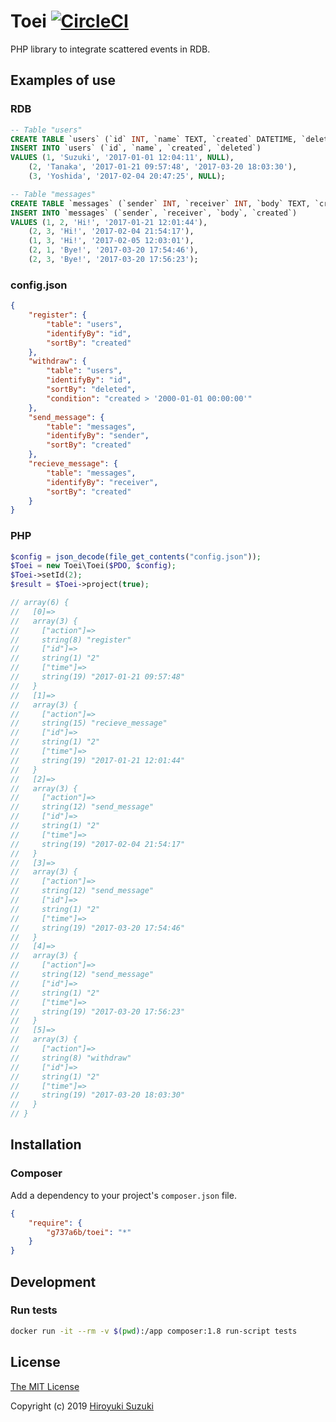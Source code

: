 # Toei [![CircleCI](https://circleci.com/gh/g737a6b/toei.svg?style=svg)](https://circleci.com/gh/g737a6b/toei)

PHP library to integrate scattered events in RDB.

## Examples of use

### RDB

```sql
-- Table "users"
CREATE TABLE `users` (`id` INT, `name` TEXT, `created` DATETIME, `deleted` DATETIME);
INSERT INTO `users` (`id`, `name`, `created`, `deleted`)
VALUES (1, 'Suzuki', '2017-01-01 12:04:11', NULL),
	(2, 'Tanaka', '2017-01-21 09:57:48', '2017-03-20 18:03:30'),
	(3, 'Yoshida', '2017-02-04 20:47:25', NULL);

-- Table "messages"
CREATE TABLE `messages` (`sender` INT, `receiver` INT, `body` TEXT, `created` DATETIME);
INSERT INTO `messages` (`sender`, `receiver`, `body`, `created`)
VALUES (1, 2, 'Hi!', '2017-01-21 12:01:44'),
	(2, 3, 'Hi!', '2017-02-04 21:54:17'),
	(1, 3, 'Hi!', '2017-02-05 12:03:01'),
	(2, 1, 'Bye!', '2017-03-20 17:54:46'),
	(2, 3, 'Bye!', '2017-03-20 17:56:23');
```

### config.json

```json
{
	"register": {
		"table": "users",
		"identifyBy": "id",
		"sortBy": "created"
	},
	"withdraw": {
		"table": "users",
		"identifyBy": "id",
		"sortBy": "deleted",
		"condition": "created > '2000-01-01 00:00:00'"
	},
	"send_message": {
		"table": "messages",
		"identifyBy": "sender",
		"sortBy": "created"
	},
	"recieve_message": {
		"table": "messages",
		"identifyBy": "receiver",
		"sortBy": "created"
	}
}
```

### PHP

```php
$config = json_decode(file_get_contents("config.json"));
$Toei = new Toei\Toei($PDO, $config);
$Toei->setId(2);
$result = $Toei->project(true);

// array(6) {
//   [0]=>
//   array(3) {
//     ["action"]=>
//     string(8) "register"
//     ["id"]=>
//     string(1) "2"
//     ["time"]=>
//     string(19) "2017-01-21 09:57:48"
//   }
//   [1]=>
//   array(3) {
//     ["action"]=>
//     string(15) "recieve_message"
//     ["id"]=>
//     string(1) "2"
//     ["time"]=>
//     string(19) "2017-01-21 12:01:44"
//   }
//   [2]=>
//   array(3) {
//     ["action"]=>
//     string(12) "send_message"
//     ["id"]=>
//     string(1) "2"
//     ["time"]=>
//     string(19) "2017-02-04 21:54:17"
//   }
//   [3]=>
//   array(3) {
//     ["action"]=>
//     string(12) "send_message"
//     ["id"]=>
//     string(1) "2"
//     ["time"]=>
//     string(19) "2017-03-20 17:54:46"
//   }
//   [4]=>
//   array(3) {
//     ["action"]=>
//     string(12) "send_message"
//     ["id"]=>
//     string(1) "2"
//     ["time"]=>
//     string(19) "2017-03-20 17:56:23"
//   }
//   [5]=>
//   array(3) {
//     ["action"]=>
//     string(8) "withdraw"
//     ["id"]=>
//     string(1) "2"
//     ["time"]=>
//     string(19) "2017-03-20 18:03:30"
//   }
// }
```

## Installation

### Composer

Add a dependency to your project's `composer.json` file.

```json
{
	"require": {
		"g737a6b/toei": "*"
	}
}
```

## Development

### Run tests

```sh
docker run -it --rm -v $(pwd):/app composer:1.8 run-script tests
```

## License

[The MIT License](http://opensource.org/licenses/MIT)

Copyright (c) 2019 [Hiroyuki Suzuki](https://mofg.net)
